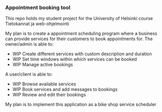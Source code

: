 ### Appointment booking tool

This repo holds my student project for the University of Helsinki course Tietokannat ja web-ohjelmointi

My plan is to create a appointment scheduling program where a business can provide services for their customers to book appointments for.
The owner/admin is able to:
- WIP Create different services with custom description and duration
- WIP Set time windows within which services can be booked
- WIP Manage active bookings

A user/client is able to:
- WIP Browse available services
- WIP Book services and add messages to bookings
- WIP Review and edit their bookings

My plan is to implement this application as a bike shop service scheduler
